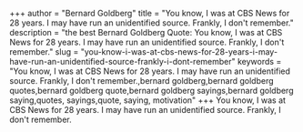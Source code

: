+++
author = "Bernard Goldberg"
title = "You know, I was at CBS News for 28 years. I may have run an unidentified source. Frankly, I don't remember."
description = "the best Bernard Goldberg Quote: You know, I was at CBS News for 28 years. I may have run an unidentified source. Frankly, I don't remember."
slug = "you-know-i-was-at-cbs-news-for-28-years-i-may-have-run-an-unidentified-source-frankly-i-dont-remember"
keywords = "You know, I was at CBS News for 28 years. I may have run an unidentified source. Frankly, I don't remember.,bernard goldberg,bernard goldberg quotes,bernard goldberg quote,bernard goldberg sayings,bernard goldberg saying,quotes, sayings,quote, saying, motivation"
+++
You know, I was at CBS News for 28 years. I may have run an unidentified source. Frankly, I don't remember.
